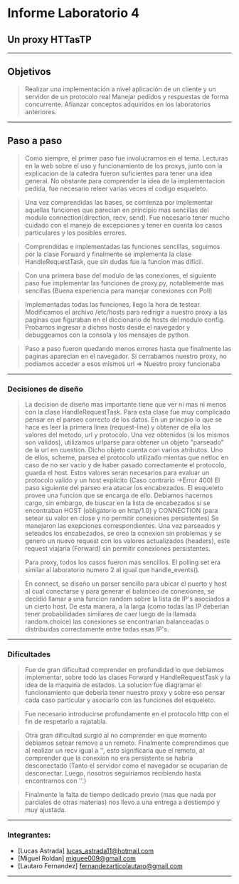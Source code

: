 Informe Laboratorio 4
==================

## Un proxy HTTasTP

---
## Objetivos

> Realizar una implementación a nivel aplicación de un cliente y un servidor de un protocolo real
> Manejar pedidos y respuestas de forma concurrente.
> Afianzar conceptos adquiridos en los laboratorios anteriores.

---

## Paso a paso

> Como siempre, el primer paso fue involucrarnos en el tema. Lecturas en la web sobre el uso y funcionamiento de los proxys, junto con la explicacion de la catedra fueron suficientes para tener una idea general. No obstante para comprender la idea de la implementacion pedida, fue necesario releer varias veces el codigo esqueleto.

> Una vez comprendidas las bases, se comienza por implementar aquellas funciones que parecian en principio mas sencillas del modulo connection(direction, recv, send). Fue necesario tener mucho cuidado con el manejo de excepciones y tener en cuenta los casos particulares y los posibles errores.

> Comprendidas e implementadas las funciones sencillas, seguimos por la clase Forward y finalmente se implementa la clase HandleRequestTask, que sin dudas fue la funcion mas dificil.

> Con una primera base del modulo de las conexiones, el siguiente paso fue implementar las funciones de proxy.py, notablemente mas sencillas (Buena experiencia para manejar conexiones con Poll)

> Implementadas todas las funciones, llego la hora de testear. Modificamos el archivo /etc/hosts para redirigir a nuestro proxy a las paginas que figuraban en el diccionario de hosts del modulo config. Probamos ingresar a dichos hosts desde el navegador y debuggeamos con la consola y los mensajes de python.

> Paso a paso fueron quedando menos errores hasta que finalmente las paginas aparecian en el navegador. Si cerrabamos nuestro proxy, no podiamos acceder a esos mismos url => Nuestro proxy funcionaba

---

### Decisiones de diseño

> La decision de diseño mas importante tiene que ver ni mas ni menos con la clase HandleRequestTask.
Para esta clase fue muy complicado pensar en el parseo correcto de los datos.
En un princpio lo que se hace es leer la primera linea (request-line) y obtener de ella los valores del metodo, url y protocolo.
Una vez obtenidos (si los mismos son validos), utilizamos urlparse para obtener un objeto "parseado" de la url en cuestion. Dicho objeto cuenta con varios atributos. Uno de ellos, scheme, parsea el protocolo utilizado mientas que netloc en caso de no ser vacio y de haber pasado correctamente el protocolo, guarda el host.
Estos valores seran necesarios para evaluar un protocolo valido y un host explicito (Caso contrario ->Error 400)
El paso siguiente del parseo era atacar los encabezados.
El esqueleto provee una funcion que se encarga de ello.
Debiamos hacernos cargo, sin embargo, de buscar en la lista de encabezados si se encontraban HOST (obligatorio en http/1.0) y CONNECTION (para setear su valor en close y no permitir conexiones persistentes)
Se manejaron las exepciones correspondientes.
Una vez parseados y seteados los encabezados, se creo la conexion sin problemas y se genero un nuevo request con los valores actualizados (headers), este request viajaria (Forward) sin permitir conexiones persistentes.


> Para proxy, todos los casos fueron mas sencillos. El polling set era similar al laboratorio numero 2 al igual que handle_events().

> En connect, se diseño un parser sencillo para ubicar el puerto y host al cual conectarse y para generar el balanceo de conexiones, se decidió llamar a una funcion random sobre la lista de IP's asociados a un cierto host. De esta manera, a la larga (como todas las IP deberian tener probabilidades similares de caer luego de la llamada random.choice) las conexiones se encontrarian balanceadas o distribuidas correctamente entre todas esas IP's.


---

### Dificultades

> Fue de gran dificultad comprender en profundidad lo que debiamos implementar, sobre todo las clases Forward y HandleRequestTask y la idea de la maquina de estados.
La solucion fue diagramar el funcionamiento que deberia tener nuestro proxy y sobre eso pensar cada caso particular y asociarlo con las funciones del esqueleto.

> Fue necesario introducirse profundamente en el protocolo http con el fin de respetarlo a rajatabla.

> Otra gran dificultad surgió al no comprender en que momento debiamos setear remove a un remoto. Finalmente comprendimos que al realizar un recv igual a '', esto significaria que el remoto, al comprender que la conexion no era persistente se habria desconectado (Tanto el servidor como el navegador se ocuparian de desconectar. Luego, nosotros seguiriamos recibiendo hasta encontrarnos con ''.)

> Finalmente la falta de tiempo dedicado previo (mas que nada por parciales de otras materias) nos llevo a una entrega a destiempo y muy ajustada.

---

### Integrantes:

* [Lucas Astrada]                  lucas_astrada11@hotmail.com
* [Miguel Roldan]                  miguee009@gmail.com
* [Lautaro Fernandez]              fernandezarticolautaro@gmail.com

---
